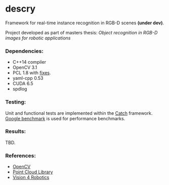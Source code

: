 # descry
Framework for real-time instance recognition in RGB-D scenes **(under dev)**.

Project developed as part of masters thesis:
*Object recognition in RGB-D images for robotic applications*

### Dependencies:
* C++14 compiler
* OpenCV 3.1
* PCL 1.8 with [fixes](https://github.com/jolesinski/pcl).
* yaml-cpp 0.53
* CUDA 6.5
* spdlog

### Testing:
Unit and functional tests are implemented within the [Catch](https://github.com/philsquared/Catch) framework.
[Google benchmark](https://github.com/google/benchmark) is used for performance benchmarks.


### Results:
TBD.

### References:
* [OpenCV](https://github.com/opencv/opencv)
* [Point Cloud Library](https://github.com/PointCloudLibrary/pcl)
* [Vision 4 Robotics](https://github.com/strands-project/v4r)
